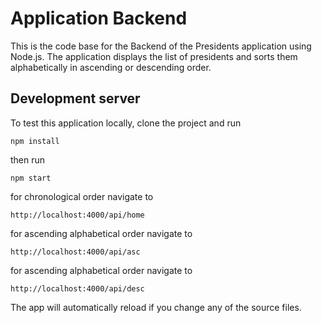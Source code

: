 # Application Backend

This is the code base for the Backend of the Presidents application using Node.js. 
The application displays the list of presidents and sorts them alphabetically in ascending or descending order.

## Development server
To test this application locally, clone the project and run 
```
npm install
```
then run
```
npm start
```
for chronological order navigate to 
```
http://localhost:4000/api/home 
```
for ascending alphabetical order navigate to 
```
http://localhost:4000/api/asc 
```
for ascending alphabetical order navigate to 
```
http://localhost:4000/api/desc
```

The app will automatically reload if you change any of the source files.

